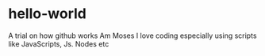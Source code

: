 # hello-world
A trial on how github works
Am Moses I love coding especially using scripts like JavaScripts, Js. Nodes etc
